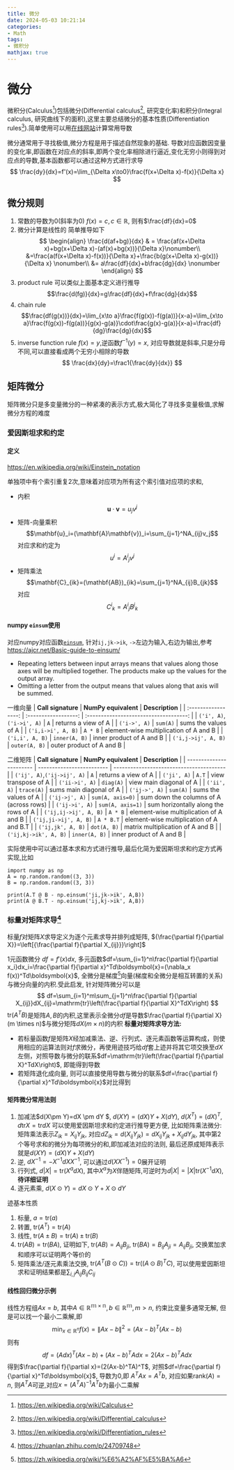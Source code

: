 ```yaml
---
title: 微分
date: 2024-05-03 10:21:14
categories:
- Math
tags:
- 微积分
mathjax: true
---
```


# 微分
微积分(Calculus[^1])包括微分(Differential calculus[^2], 研究变化率)和积分(Integral calculus, 研究曲线下的面积),这里主要总结微分的基本性质(Differentiation rules[^3]).简单使用可以用[在线网站](https://www.matrixcalculus.org/)计算常用导数

微分通常用于寻找极值,微分方程是用于描述自然现象的基础.
导数对应函数因变量的变化率,即函数在对应点的斜率,即两个变化率相除进行逼近,变化无穷小则得到对应点的导数,基本函数都可以通过这种方式进行求导
$$
\frac{dy}{dx}=f'(x)=\lim_{\Delta x\to0}\frac{f(x+\Delta x)-f(x)}{\Delta x}
$$

## 微分规则
1. 常数的导数为0(斜率为0)
$f(x)=c,c\in \mathbb{R}$, 则有$\frac{df}{dx}=0$
2. 微分计算是线性的
简单推导如下
$$
\begin{align}
\frac{d(af+bg)}{dx} & = \frac{af(x+\Delta x)+bg(x+\Delta x)-(af(x)+bg(x))}{\Delta x}\nonumber\\
&=\frac{a(f(x+\Delta x)-f(x))}{\Delta x}+\frac{b(g(x+\Delta x)-g(x))}{\Delta x} \nonumber\\
&= a\frac{df}{dx}+b\frac{dg}{dx} \nonumber
\end{align}
$$
3. product rule
可以类似上面基本定义进行推导
$$\frac{d(fg)}{dx}=g\frac{df}{dx}+f\frac{dg}{dx}$$
4. chain rule
$$\frac{df(g(x))}{dx}=\lim_{x\to a}\frac{f(g(x))-f(g(a))}{x-a}=\lim_{x\to a}\frac{f(g(x))-f(g(a))}{g(x)-g(a)}\cdot\frac{g(x)-g(a)}{x-a}=\frac{df}{dg}\frac{dg}{dx}$$
5. inverse function rule
$f(x)=y$,逆函数$f^{-1}(y)=x$, 对应导数就是斜率,只是分母不同,可以直接看成两个无穷小相除的导数
$$
\frac{dx}{dy}=\frac1{\frac{dy}{dx}}
$$

## 矩阵微分
矩阵微分只是多变量微分的一种紧凑的表示方式,极大简化了寻找多变量极值,求解微分方程的难度



### 爱因斯坦求和约定
#### 定义
https://en.wikipedia.org/wiki/Einstein_notation


单独项中有个索引重复2次,意味着对应项为所有这个索引值对应项的求和,
- 内积
$$\mathbf{u}\cdot\mathbf{v}=u_{j}v^{j}$$
- 矩阵-向量乘积
$$\mathbf{u}_i=(\mathbf{A}\mathbf{v})_i=\sum_{j=1}^NA_{ij}v_j$$
对应求和约定为
$$u^i=A^i{}_jv^j$$
- 矩阵乘法
$$\mathbf{C}_{ik}=(\mathbf{AB})_{ik}=\sum_{j=1}^NA_{ij}B_{jk}$$
对应
$$C^i{}_k=A^i{}_jB^j{}_k$$


#### numpy `einsum`使用

对应numpy对应函数[`einsum`](https://numpy.org/doc/stable/reference/generated/numpy.einsum.html), 针对`ij,jk->ik`, `->`左边为输入,右边为输出,参考 https://ajcr.net/Basic-guide-to-einsum/

- Repeating letters between input arrays means that values along those axes will be multiplied together. The products make up the values for the output array.
- Omitting a letter from the output means that values along that axis will be summed.

一维向量
| **Call signature**  | **NumPy equivalent** |            **Description**             |
| :-----------------: | :------------------: | :------------------------------------: |
|     `('i', A)`,`('i->i', A)`       |         `A`          |          returns a view of A           |
|    `('i->', A)`     |       `sum(A)`       |          sums the values of A          |
| `('i,i->i', A, B)`  |       `A * B`        | element-wise multiplication of A and B |
|   `('i,i', A, B)`   |    `inner(A, B)`     |        inner product of A and B        |
| `('i,j->ij', A, B)` |    `outer(A, B)`     |        outer product of A and B        |


二维矩阵
| **Call signature**      | **NumPy equivalent**      | **Description**                          |
| ----------------------- | ------------------------- | ---------------------------------------- |
| `('ij', A)`,`('ij->ij', A)`             | `A`                       | returns a view of A                      |
| `('ji', A)`             | `A.T`                     | view transpose of A                      |
| `('ii->i', A)`          | `diag(A)`                 | view main diagonal of A                  |
| `('ii', A)`             | `trace(A)`                | sums main diagonal of A                  |
| `('ij->', A)`           | `sum(A)`                  | sums the values of A                     |
| `('ij->j', A)`          | `sum(A, axis=0)`          | sum down the columns of A (across rows)  |
| `('ij->i', A)`          | `sum(A, axis=1)`          | sum horizontally along the rows of A     |
| `('ij,ij->ij', A, B)`   | `A * B`                   | element-wise multiplication of A and B   |
| `('ij,ji->ij', A, B)`   | `A * B.T`                 | element-wise multiplication of A and B.T |
| `('ij,jk', A, B)`       | `dot(A, B)`               | matrix multiplication of A and B         |
| `('ij,kj->ik', A, B)`   | `inner(A, B)`             | inner product of A and B                 |

实际使用中可以通过基本求和方式进行推导,最后化简为爱因斯坦求和约定方式再实现,比如
```
import numpy as np
A = np.random.random((3, 3))
B = np.random.random((3, 3))

print(A.T @ B - np.einsum('ji,jk->ik', A,B))
print(A @ B.T - np.einsum('ij,kj->ik', A,B))
```
### 标量对矩阵求导[^4]
标量$f$对矩阵$X$求导定义为逐个元素求导并排列成矩阵, ${\frac{\partial f}{\partial X}}=\left[{\frac{\partial f}{\partial X_{ij}}}\right]$

1元函数微分 $df=f'(x)dx$, 多元函数$df=\sum_{i=1}^n\frac{\partial f}{\partial x_i}dx_i=\frac{\partial f}{\partial x}^Td\boldsymbol{x}=(\nabla_x f(x))^Td\boldsymbol{x}$, 全微分是梯度[^5]向量(梯度和全微分是相互转置的关系)与微分向量的内积.受此启发, 针对矩阵微分可以是
$$
df=\sum_{i=1}^m\sum_{j=1}^n\frac{\partial f}{\partial X_{ij}}dX_{ij}=\mathrm{tr}\left(\frac{\partial f}{\partial X}^TdX\right)
$$
$\text{tr}(A^TB)$是矩阵$A,B$的内积,这里表示全微分$df$是导数$\frac{\partial f}{\partial X}(m \times n)$与微分矩阵$dX(m \times n)$的内积
**标量对矩阵求导方法:**
- 若标量函数$f$是矩阵$X$经加减乘法、逆、行列式、逐元素函数等运算构成，则使用相应的运算法则对$f$求微分，再使用迹技巧给$df$套上迹并将其它项交换至$dX$左侧，对照导数与微分的联系$df=\mathrm{tr}\left(\frac{\partial f}{\partial X}^TdX\right)$, 即能得到导数
- 若矩阵退化成向量, 则可以直接使用导数与微分的联系$df=\frac{\partial f}{\partial x}^Td\boldsymbol{x}$对比得到

#### 矩阵微分常用法则
1. 加减法$d(X\pm Y)=dX \pm dY $, $d(XY)=(dX)Y+X(dY)$, $d(X^T)=(dX)^T$, $d\text {tr} X=\text{tr}dX$
可以使用爱因斯坦求和约定进行推导更方便, 比如矩阵乘法微分:
矩阵乘法表示$Z_{ik}=X_{ij}Y_{jk}$, 对应$dZ_{ik}=d(X_{ij}Y_{jk})=dX_{ij}Y_{jk}+X_{ij}dY_{jk}$, 其中第2个等号求和的微分为每项微分的和,即加减法对应的法则, 最后还原成矩阵表示就是$d(XY)=(dX)Y+X(dY)$
2. 逆, $dX^{-1}=-X^{-1}dXX^{-1}$, 可以通过$d(XX^{-1})=0$展开证明
3. 行列式, $d|X|=\mathrm{tr}(X^adX)$, 其中$X^{a}$为$X$伴随矩阵,可逆时为$d|X|=|X|\mathrm{tr}(X^{-1}dX)$, **待详细证明**
4. 逐元素乘, $d(X\odot Y)=dX\odot Y+X\odot dY$

迹基本性质
1. 标量, $a=\text{tr}(a)$
2. 转置, $\text{tr}(A^T)=\text{tr}(A)$
3. 线性, $\text{tr}(A\pm B)=\text{tr}(A) \pm \text{tr}(B)$
4. $\text{tr}(AB)=\text{tr}(BA)$, 证明如下, $\text{tr}(AB)=A_{ij}B_{ji}$, $\text{tr}(BA)=B_{ij}A_{ji}=A_{ij}B_{ji}$, 交换累加求和顺序可以证明两个等价的
5. 矩阵乘法/逐元素乘法交换, $\mathrm{tr}(A^T(B\odot C))=\mathrm{tr}((A\odot B)^TC)$, 可以使用爱因斯坦求和证明结果都是$\sum_{i,j}A_{ij}B_{ij}{C_{ij}}$

#### 线性回归微分示例
线性方程组$Ax=b$, 其中$A\in \mathbb{R^{m \times n}}, b\in \mathbb{R^m}, m > n$, 约束比变量多通常无解, 但是可以找一个最小二乘解,即
$$
\min_{x\in\mathbb{R}^n}f(x)=\|Ax-b\|^2=(Ax-b)^T(Ax-b)
$$
则有
$$
df=(Adx)^T(Ax-b)+(Ax-b)^TAdx=2(Ax-b)^TAdx
$$
得到$\frac{\partial f}{\partial x}=(2(Ax-b)^TA)^T$, 对照$df=\frac{\partial f}{\partial x}^Td\boldsymbol{x}$, 导数为0,即
$A^TAx=A^Tb$, 对应如果$\text{rank} (A)=n$, 则$A^TA$可逆,对应$x=(A^TA)^{-1}A^Tb$为最小二乘解



[^1]: https://en.wikipedia.org/wiki/Calculus
[^2]: https://en.wikipedia.org/wiki/Differential_calculus
[^3]: https://en.wikipedia.org/wiki/Differentiation_rules
[^4]: https://zhuanlan.zhihu.com/p/24709748
[^5]: https://zh.wikipedia.org/wiki/%E6%A2%AF%E5%BA%A6
